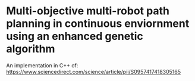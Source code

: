 # Multi-objective multi-robot path planning in continuous enviornment using an enhanced genetic algorithm
An implementation in C++ of: https://www.sciencedirect.com/science/article/pii/S0957417418305165
